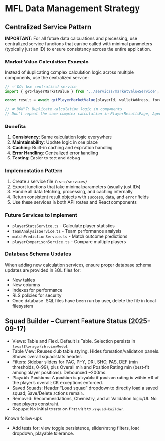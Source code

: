 # MFL Data Management Strategy

## Centralized Service Pattern

**IMPORTANT**: For all future data calculations and processing, use centralized service functions that can be called with minimal parameters (typically just an ID) to ensure consistency across the entire application.

### Market Value Calculation Example

Instead of duplicating complex calculation logic across multiple components, use the centralized service:

```typescript
// ✅ DO: Use centralized service
import { getPlayerMarketValue } from '../services/marketValueService';

const result = await getPlayerMarketValue(playerId, walletAddress, forceRecalculate);
```

```typescript
// ❌ DON'T: Duplicate calculation logic in components
// Don't repeat the same complex calculation in PlayerResultsPage, AgencyPage, etc.
```

### Benefits

1. **Consistency**: Same calculation logic everywhere
2. **Maintainability**: Update logic in one place
3. **Caching**: Built-in caching and expiration handling
4. **Error Handling**: Centralized error handling
5. **Testing**: Easier to test and debug

### Implementation Pattern

1. Create a service file in `src/services/`
2. Export functions that take minimal parameters (usually just IDs)
3. Handle all data fetching, processing, and caching internally
4. Return consistent result objects with `success`, `data`, and `error` fields
5. Use these services in both API routes and React components

### Future Services to Implement

- `playerStatsService.ts` - Calculate player statistics
- `teamAnalysisService.ts` - Team performance analysis
- `matchPredictionService.ts` - Match outcome predictions
- `playerComparisonService.ts` - Compare multiple players

### Database Schema Updates

When adding new calculation services, ensure proper database schema updates are provided in SQL files for:
- New tables
- New columns
- Indexes for performance
- RLS policies for security
- Once database .SQL files have been run by user, delete the file in local filesystem

## Squad Builder – Current Feature Status (2025-09-17)

- Views: Table and Field. Default is Table. Selection persists in `localStorage` (`sb:viewMode`).
- Table View: Reuses club table styling. Hides formation/validation panels. Shows overall squad stats header.
- Filters: Sidebar sliders for PAC, PHY, DRI, SHO, PAS, DEF (min thresholds, 0–99), plus Overall min and Position Rating min (best-fit among player positions). Debounced ~200ms.
- Playable Positions: A position is playable if position rating is within ±6 of the player’s overall; GK exceptions enforced.
- Saved Squads: Header “Load squad” dropdown to directly load a saved squad; Save/Delete actions remain.
- Removed: Recommendations, Chemistry, and all Validation logic/UI. No max players constraint.
- Popups: No initial toasts on first visit to `/squad-builder`.

Known follow-ups
- Add tests for: view toggle persistence, slider/rating filters, load dropdown, playable tolerance.

